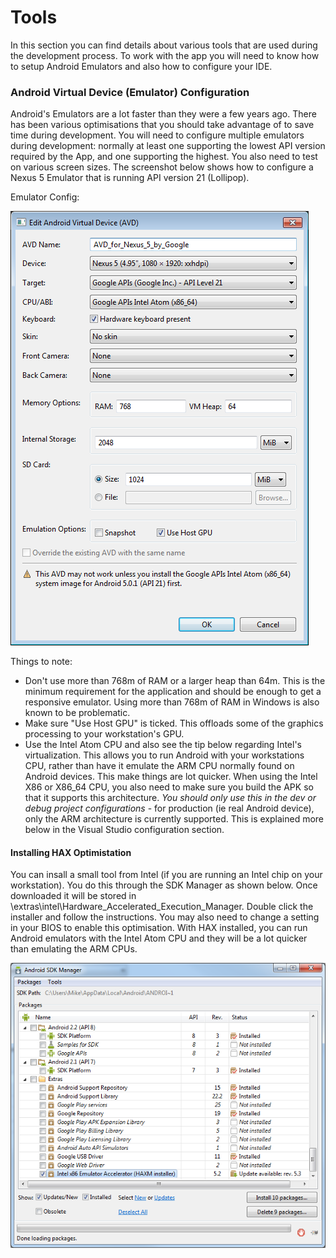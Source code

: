 Tools 
=====

In this section you can find details about various tools that are used during the development process. To work with the app you will need to know how to setup Android Emulators and also how to configure your IDE. 


### Android Virtual Device (Emulator) Configuration

Android's Emulators are a lot faster than they were a few years ago. There has been various optimisations that you should take advantage of to save time during development. You will need to configure multiple emulators during development: normally at least one supporting the lowest API version required by the App, and one supporting the highest. You also need to test on various screen sizes. The screenshot below shows how to configure a Nexus 5 Emulator that is running API version 21 (Lollipop). 


Emulator Config:

![alt text](avd_config.png "Emulator Config")

Things to note:

- Don't use more than 768m of RAM or a larger heap than 64m. This is the minimum requirement for the application and should be enough to get a responsive emulator. Using more than 768m of RAM in Windows is also known to be problematic. 
- Make sure "Use Host GPU" is ticked. This offloads some of the graphics processing to your workstation's GPU. 
- Use the Intel Atom CPU and also see the tip below regarding Intel's virtualization. This allows you to run Android with your workstations CPU, rather than have it emulate the ARM CPU normally found on Android devices. This make things are lot quicker. When using the Intel X86 or X86_64 CPU, you also need to make sure you build the APK so that it supports this architecture. *You should only use this in the dev or debug project configurations* - for production (ie real Android device), only the ARM architecture is currently supported. This is explained more below in the Visual Studio configuration section. 

#### Installing HAX Optimistation

You can insall a small tool from Intel (if you are running an Intel chip on your workstation). You do this through the SDK Manager as shown below. Once downloaded it will be stored in <sdk home>\extras\intel\Hardware_Accelerated_Execution_Manager. Double click the installer and follow the instructions. You may also need to change a setting in your BIOS to enable this optimisation. With HAX installed, you can run Android emulators with the Intel Atom CPU and they will be a lot quicker than 
emulating the ARM CPUs. 

![alt text](sdk_manager_hax.png "HAX App")

